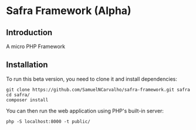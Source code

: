 # Safra Framework (Alpha)

## Introduction

A micro PHP Framework

## Installation

To run this beta version, you need to clone it and install dependencies:

```
git clone https://github.com/SamuelNCarvalho/safra-framework.git safra
cd safra/
composer install
```

You can then run the web application using PHP's built-in server:
```
php -S localhost:8000 -t public/
```